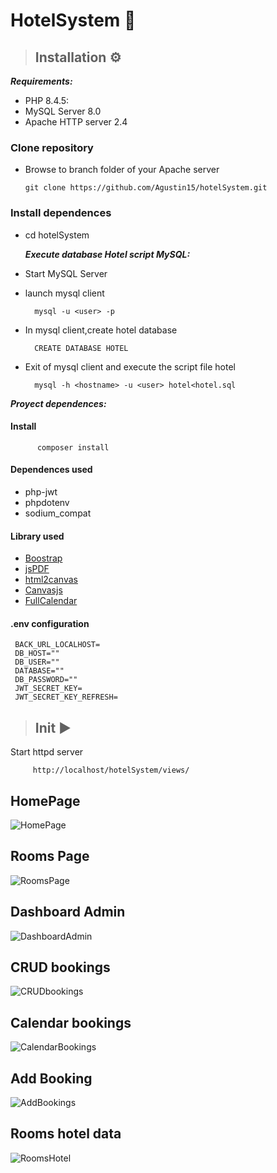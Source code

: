 # HotelSystem 🏨

 >## Installation ⚙
   <em><strong>Requirements:</strong></em>
  - PHP 8.4.5:
  - MySQL Server 8.0
  - Apache HTTP server 2.4
    
 ### Clone repository
 - Browse to branch folder of your Apache server
   
       git clone https://github.com/Agustin15/hotelSystem.git

 ### Install dependences  
 - cd hotelSystem
   
   <em><strong>Execute database Hotel script MySQL:</strong></em>
  - Start MySQL Server
  - launch mysql client
    
          mysql -u <user> -p
  - In mysql client,create hotel database
    
          CREATE DATABASE HOTEL
  - Exit of mysql client and execute the script file hotel
    
          mysql -h <hostname> -u <user> hotel<hotel.sql
    
  <em><strong>Proyect dependences:</strong></em>

   #### Install
          composer install 
   
   #### Dependences used 
   - php-jwt
   - phpdotenv
   - sodium_compat

 #### Library used
  - [Boostrap](https://getbootstrap.com/)
  - [jsPDF](https://artskydj.github.io/jsPDF/docs/jsPDF.html)
  - [html2canvas](https://html2canvas.hertzen.com/)
  - [Canvasjs](https://canvasjs.com/)
  - [FullCalendar](https://fullcalendar.io/)

 #### .env configuration

     BACK_URL_LOCALHOST=
     DB_HOST=""
     DB_USER=""
     DATABASE=""
     DB_PASSWORD=""
     JWT_SECRET_KEY=
     JWT_SECRET_KEY_REFRESH=
 
     
 >## Init ▶
  Start httpd server
         
         http://localhost/hotelSystem/views/

  ## HomePage
  ![HomePage](https://i.postimg.cc/fRn1kwNy/home.png)
  
  ## Rooms Page
  ![RoomsPage](https://i.postimg.cc/jqXSTF0G/select-Rooms1.png)

  ## Dashboard Admin
  ![DashboardAdmin](https://i.postimg.cc/NGJLTzJR/dashboard.png)

  ## CRUD bookings
  ![CRUDbookings](https://i.postimg.cc/260P5Jd5/table-Bookings.png)

  ## Calendar bookings
  ![CalendarBookings](https://i.postimg.cc/nLmQ1bSX/calendar.png)

  ## Add Booking 
  ![AddBookings](https://i.postimg.cc/xTZNm1jv/add-Booking.png)
   
  ## Rooms hotel data
  ![RoomsHotel](https://i.postimg.cc/XY4VPMvZ/rooms-Hotel.png)

    
   
